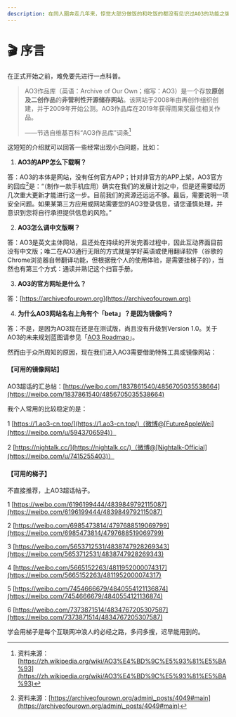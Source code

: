 ```yaml
---
description: 在同人圈奔走几年来，惊觉大部分做饭的和吃饭的都没有见识过AO3的功能之强大，痛心疾首，故撰写此AO3扫盲文档。
---
```


# 🎬 序言

在正式开始之前，难免要先进行一点科普。

> AO3作品库（英语：Archive of Our Own；缩写：AO3）是一个存放**原创及二创作品**的**非营利性开源储存网站**。该网站于2008年由再创作组织创建，并于2009年开始公测。AO3作品库在2019年获得雨果奖最佳相关作品。
>
> ——节选自维基百科“AO3作品库”词条[^1]

这短短的介绍就可以回答一些经常出现小白问题，比如：

1. **AO3的APP怎么下载啊？**

答：AO3的本体是网站，没有任何官方APP；针对非官方的APP上架，AO3官方的回应[^2]是：“（制作一款手机应用）确实在我们的发展计划之中，但是还需要经历几次重大更新才能进行这一步。目前我们的资源还远远不够。最后，需要说明一项安全问题。如果某第三方应用或网站需要您的AO3登录信息，请您谨慎处理，并意识到您将自行承担提供信息的风险。”

2. **AO3怎么调中文版啊？**

答：AO3是英文主体网站，且还处在持续的开发完善过程中，因此互动界面目前没有中文版；唯二在AO3通行无阻的方式就是学好英语或使用翻译软件（谷歌的Chrome浏览器自带翻译功能，但根据我个人的使用体验，是需要挂梯子的），当然也有第三个方式：通读并熟记这个扫盲手册。

3. **AO3的官方网址是什么？**

答：[https://archiveofourown.org](https://archiveofourown.org)

4. **为什么AO3网站名右上角有个「beta」？是因为镜像吗？**

答：不是，是因为AO3现在还是在测试版，尚且没有升级到Version 1.0。关于AO3的未来规划蓝图请参见「[AO3 Roadmap](xiao-zhong-gong-neng/ao3-roadmap.md)」。



然而由于众所周知的原因，现在我们进入AO3需要借助特殊工具或镜像网站：

#### 【可用的镜像网站】

AO3超话的汇总帖：[https://weibo.com/1837861540/4856705035538664](https://weibo.com/1837861540/4856705035538664)

我个人常用的比较稳定的是：

1 [https://1.ao3-cn.top/](https://1.ao3-cn.top/)（微博@[FutureAppleWei](https://weibo.com/u/5943706594)）

2 [https://nightalk.cc/](https://nightalk.cc/)（微博@[Nightalk-Official](https://weibo.com/u/7415255403)）

#### 【可用的梯子】

不直接推荐，上AO3超话帖子。

1 [https://weibo.com/6196199444/4839849792115087](https://weibo.com/6196199444/4839849792115087)

2 [https://weibo.com/6985473814/4797688519069799](https://weibo.com/6985473814/4797688519069799)

3 [https://weibo.com/5653712531/4838747928269343](https://weibo.com/5653712531/4838747928269343)

4 [https://weibo.com/5665152263/4811952000074317](https://weibo.com/5665152263/4811952000074317)

5 [https://weibo.com/7454666679/4840554121136874](https://weibo.com/7454666679/4840554121136874)

6 [https://weibo.com/7373871514/4834767205307587](https://weibo.com/7373871514/4834767205307587)

学会用梯子是每个互联网冲浪人的必经之路，多问多搜，迟早能用到的。

[^1]: 资料来源：[https://zh.wikipedia.org/wiki/AO3%E4%BD%9C%E5%93%81%E5%BA%93](https://zh.wikipedia.org/wiki/AO3%E4%BD%9C%E5%93%81%E5%BA%93)

[^2]: 资料来源：[https://archiveofourown.org/admin\_posts/4049#main](https://archiveofourown.org/admin\_posts/4049#main)
